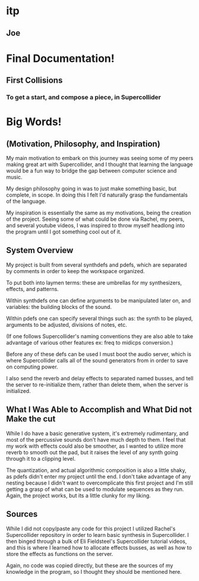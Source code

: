 # itp

## Joe

# Final Documentation!

## First Collisions
### To get a start, and compose a piece, in Supercollider

# Big Words!
## (Motivation, Philosophy, and Inspiration)
My main motivation to embark on this journey was seeing some of my peers making great art with Supercollider, and I thought that learning the language would be a fun way to bridge the gap between computer science and music.

My design philosophy going in was to just make something basic, but complete, in scope. In doing this I felt I'd naturally grasp the fundamentals of the language.

My inspiration is essentially the same as my motivations, being the creation of the project. Seeing some of what could be done via Rachel, my peers, and several youtube videos, I was inspired to throw myself headlong into the program until I got something cool out of it.

## System Overview
My project is built from several synthdefs and pdefs, which are separated by comments in order to keep the workspace organized.

To put both into laymen terms: these are umbrellas for my synthesizers, effects, and patterns.

Within synthdefs one can define arguments to be manipulated later on, and variables: the building blocks of the sound.

Within pdefs one can specify several things such as: the synth to be played, arguments to be adjusted, divisions of notes, etc.

(If one follows Supercollider's naming conventions they are also able to take advantage of various other features ex: freq to midicps conversion.)

Before any of these defs can be used I must boot the audio server, which is where Supercollider calls all of the sound generators from in order to save on computing power.

I also send the reverb and delay effects to separated named busses, and tell the server to re-initialize them, rather than delete them, when the server is initialized.

## What I Was Able to Accomplish and What Did not Make the cut
While I do have a basic generative system, it's extremely rudimentary, and most of the percussive sounds don't have much depth to them. I feel that my work with effects could also be smoother, as I wanted to utilize more reverb to smooth out the pad, but it raises the level of any synth going through it to a clipping level.

The quantization, and actual algorithmic composition is also a little shaky, as pdefs didn't enter my project until the end. I don't take advantage of any nesting because I didn't want to overcomplicate this first project and I'm still getting a grasp of what can be used to modulate sequences as they run. Again, the project works, but its a little clunky for my liking.

## Sources
While I did not copy/paste any code for this project I utilized Rachel's Supercollider repository in order to learn basic synthesis in Supercollider.
I then binged through a bulk of Eli Fieldsteel's Supercollider tutorial videos, and this is where I learned how to allocate effects busses, as well as how to store the effects as functions on the server.

Again, no code was copied directly, but these are the sources of my knowledge in the program, so I thought they should be mentioned here.
